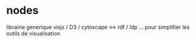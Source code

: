 # nodes
librairie generique visjs / D3 / cytoscape &lt;-> rdf / ldp ... pour simplifier les outils de visualisation
